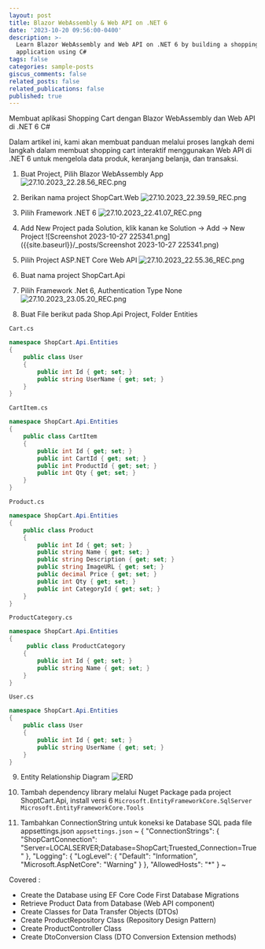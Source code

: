 ```yaml
---
layout: post
title: Blazor WebAssembly & Web API on .NET 6
date: '2023-10-20 09:56:00-0400'
description: >-
  Learn Blazor WebAssembly and Web API on .NET 6 by building a shopping cart
  application using C#
tags: false
categories: sample-posts
giscus_comments: false
related_posts: false
related_publications: false
published: true
---
```

Membuat aplikasi Shopping Cart dengan Blazor WebAssembly dan Web API di .NET 6 C#

Dalam artikel ini, kami akan membuat panduan melalui proses langkah demi langkah dalam membuat shopping cart interaktif menggunakan Web API di .NET 6 untuk mengelola data produk, keranjang belanja, dan transaksi.

1. Buat Project, Pilih Blazor WebAssembly App
![27.10.2023_22.28.56_REC.png]({{site.baseurl}}/_posts/27.10.2023_22.28.56_REC.png)

2. Berikan nama project  ShopCart.Web
![27.10.2023_22.39.59_REC.png]({{site.baseurl}}/_posts/27.10.2023_22.39.59_REC.png)

3. Pilih Framework .NET 6
![27.10.2023_22.41.07_REC.png]({{site.baseurl}}/_posts/27.10.2023_22.41.07_REC.png)

4. Add New Project pada Solution, klik kanan ke Solution -> Add -> New Project
![Screenshot 2023-10-27 225341.png]({{site.baseurl}}/_posts/Screenshot 2023-10-27 225341.png)

5. Pilih Project ASP.NET Core Web API
![27.10.2023_22.55.36_REC.png]({{site.baseurl}}/_posts/27.10.2023_22.55.36_REC.png)

6. Buat nama project ShopCart.Api

7. Pilih Framework .Net 6, Authentication Type None
![27.10.2023_23.05.20_REC.png]({{site.baseurl}}/_posts/27.10.2023_23.05.20_REC.png)


8. Buat File berikut pada Shop.Api Project, Folder Entities

`Cart.cs`
```c#
namespace ShopCart.Api.Entities
{
    public class User
    {
        public int Id { get; set; }
        public string UserName { get; set; }
    }
}
```

`CartItem.cs`
```c#
namespace ShopCart.Api.Entities
{
    public class CartItem
    {
        public int Id { get; set; }
        public int CartId { get; set; }
        public int ProductId { get; set; }
        public int Qty { get; set; }
    }
}
```

`Product.cs`
```c#
namespace ShopCart.Api.Entities
{
    public class Product
    {
        public int Id { get; set; }
        public string Name { get; set; }
        public string Description { get; set; }
        public string ImageURL { get; set; }
        public decimal Price { get; set; }
        public int Qty { get; set; }
        public int CategoryId { get; set; }
    }
}
```

`ProductCategory.cs`
```c#
namespace ShopCart.Api.Entities
{
     public class ProductCategory
    {
        public int Id { get; set; }
        public string Name { get; set; }
    }
}
```


`User.cs`
```c#
namespace ShopCart.Api.Entities
{
    public class User
    {
        public int Id { get; set; }
        public string UserName { get; set; }
    }
}

```

9. Entity Relationship Diagram
![ERD]({{site.baseurl}}/_posts/27.10.2023_23.26.48_REC.png)

10. Tambah dependency library melalui Nuget Package pada project ShoptCart.Api, install versi 6
	`Microsoft.EntityFrameworkCore.SqlServer`
    `Microsoft.EntityFrameworkCore.Tools`

11. Tambahkan ConnectionString untuk koneksi ke Database SQL pada file appsettings.json
`appsettings.json`
~
{
  "ConnectionStrings": {
    "ShopCartConnection": "Server=LOCALSERVER;Database=ShopCart;Truested_Connection=True"
  },
  "Logging": {
    "LogLevel": {
      "Default": "Information",
      "Microsoft.AspNetCore": "Warning"
    }
  },
  "AllowedHosts": "*"
}
~



Covered :
- Create the Database using EF Core Code First Database Migrations
- Retrieve Product Data from Database (Web API component)
- Create Classes for Data Transfer Objects (DTOs)
- Create ProductRepository Class (Repository Design Pattern)
- Create ProductController Class
- Create DtoConversion Class (DTO Conversion Extension methods)
